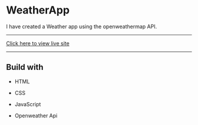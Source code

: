 # WeatherApp

I have created a Weather app using the openweathermap API.

***
[Click here to view live site](https://theweatherapppp.netlify.app/)
***

## Build with

- HTML

- CSS

- JavaScript

- Openweather Api

